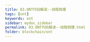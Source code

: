 ```yaml
---
title: 03.ONT代码解读--线程梳理
tags: [ont]
keywords: ont
sidebar: mydoc_sidebar
permalink: 03.ONT代码解读--线程梳理.html
folder: blockchain/ont
---
```

